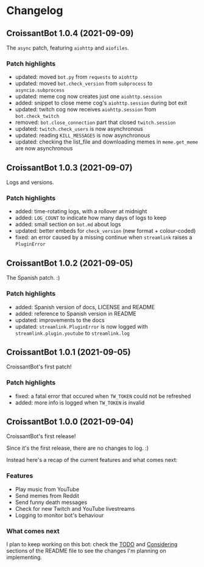 # Changelog

## CroissantBot 1.0.4 (2021-09-09)

The `async` patch, featuring `aiohttp` and `aiofiles`.

### Patch highlights

- updated: moved `bot.py` from `requests` to `aiohttp`
- updated: moved `bot.check_version` from `subprocess` to `asyncio.subprocess`
- updated: meme cog now creates just one `aiohttp.session`
- added: snippet to close meme cog's `aiohttp.session` during bot exit
- updated: twitch cog now receives `aiohttp.session` from `bot.check_twitch`
- removed: `bot.close_connection` part that closed `twitch.session`
- updated: `twitch.check_users` is now asynchronous
- updated: reading `KILL_MESSAGES` is now asynchronous
- updated: checking the list_file and downloading memes in `meme.get_meme` are now asynchronous

## CroissantBot 1.0.3 (2021-09-07)

Logs and versions.

### Patch highlights

- added: time-rotating logs, with a rollover at midnight
- added: `LOG_COUNT` to indicate how many days of logs to keep
- added: small section on `bot.md` about logs
- updated: better embeds for `check_version` (new format + colour-coded)
- fixed: an error caused by a missing continue when `streamlink` raises a `PluginError`

## CroissantBot 1.0.2 (2021-09-05)

The Spanish patch. :)

### Patch highlights

- added: Spanish version of docs, LICENSE and README
- added: reference to Spanish version in README
- updated: improvements to the docs
- updated: `streamlink.PluginError` is now logged with `streamlink.plugin.youtube` to `streamlink.log`

## CroissantBot 1.0.1 (2021-09-05)

CroissantBot's first patch!

### Patch highlights

- fixed: a fatal error that occured when `TW_TOKEN` could not be refreshed
- added: more info is logged when `TW_TOKEN` is invalid

## CroissantBot 1.0.0 (2021-09-04)

CroissantBot's first release!

Since it's the first release, there are no changes to log. :)

Instead here's a recap of the current features and what comes next:

### Features

- Play music from YouTube
- Send memes from Reddit
- Send funny death messages
- Check for new Twitch and YouTube livestreams
- Logging to monitor bot's behaviour

### What comes next

I plan to keep working on this bot: check the [TODO](README.md#to-do) and [Considering](README.md#Considering) sections of the README file to see the changes I'm planning on implementing.